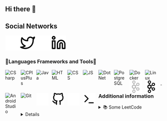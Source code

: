 ## Hi there 👋

<!-- Social-Networks-Block:START -->
## Social Networks
[<img alt="Twitter" align="left" src="https://github.com/Aleeg0/Aleeg0/blob/main/img/twitter-dark.svg"/>](https://twitter.com/Aleeg0#gh-dark-mode-only)
[<img alt="Twitter" align="left" src="https://github.com/Aleeg0/Aleeg0/blob/main/img/twitter-light.svg"/>](https://twitter.com/Aleeg0#gh-light-mode-only)
[<img alt="linkedin" src="https://github.com/Aleeg0/Aleeg0/blob/main/img/linkedin-dark.svg"/>](https://linkedin.com/in/aleeg0#gh-dark-mode-only)
[<img alt="linkedin" src="https://github.com/Aleeg0/Aleeg0/blob/main/img/linkedin-light.svg"/>](https://linkedin.com/in/aleeg0#gh-light-mode-only)
<!-- Social-Networks-Block:END -->

<!-- Languages-Frameworkds-Tools:START -->
### 🔧Languages Frameworks and Tools🔧
[<img alt="CSharp" align="left" width="40px" style="padding-right:10px;" src="https://cdn.jsdelivr.net/gh/devicons/devicon@latest/icons/cplusplus/cplusplus-plain.svg"/>](https://en.wikipedia.org/wiki/C%2B%2B)
[<img alt="CPlusPlus" align="left" width="40px" style="padding-right:10px;" src="https://cdn.jsdelivr.net/gh/devicons/devicon@latest/icons/csharp/csharp-line.svg"/>](https://en.wikipedia.org/wiki/C_Sharp_(programming_language))
[<img alt="Java" align="left" width="40px" style="padding-right:10px;" src="https://cdn.jsdelivr.net/gh/devicons/devicon@latest/icons/java/java-original-wordmark.svg"/>](https://en.wikipedia.org/wiki/Java_(programming_language))
[<img alt="HTML" align="left" width="40px" style="padding-right:10px;" src="https://cdn.jsdelivr.net/gh/devicons/devicon@latest/icons/html5/html5-original-wordmark.svg"/>](https://en.wikipedia.org/wiki/HTML)
[<img alt="CSS" align="left" width="40px" style="padding-right:10px;" src="https://cdn.jsdelivr.net/gh/devicons/devicon@latest/icons/css3/css3-original-wordmark.svg"/>](https://en.wikipedia.org/wiki/CSS)
[<img alt="JS" align="left" width="40px" style="padding-right:10px;" src="https://cdn.jsdelivr.net/gh/devicons/devicon@latest/icons/javascript/javascript-original.svg"/>](https://en.wikipedia.org/wiki/JS)
[<img alt="DotNet" align="left" width="40px" style="padding-right:10px;" src="https://cdn.jsdelivr.net/gh/devicons/devicon@latest/icons/dotnetcore/dotnetcore-original.svg"/>](https://en.wikipedia.org/wiki/.NET_Framework)
[<img alt="PostgreSQL" align="left" width="40px" style="padding-right:10px;" src="https://cdn.jsdelivr.net/gh/devicons/devicon@latest/icons/postgresql/postgresql-original.svg"/>](https://en.wikipedia.org/wiki/PostgreSQL)
[<img alt="Docker" align="left" width="40px" style="padding-right:10px;" src="https://cdn.jsdelivr.net/gh/devicons/devicon@latest/icons/docker/docker-original-wordmark.svg"/>](https://en.wikipedia.org/wiki/Docker_(software))
[<img alt="Linux" align="left" width="40px" style="padding-right:10px;" src="https://cdn.jsdelivr.net/gh/devicons/devicon@latest/icons/linux/linux-original.svg"/>](https://en.wikipedia.org/wiki/Linux)
[<img alt="Kafka" align="left" width="40px" style="padding-right:10px;" src="https://github.com/Aleeg0/Aleeg0/blob/main/img/kafka-dark.svg"/>](https://en.wikipedia.org/wiki/Apache_Kafka#gh-dark-mode-only)
[<img alt="Kafka" align="left" width="40px" style="padding-right:10px;" src="https://github.com/Aleeg0/Aleeg0/blob/main/img/kafka-light.svg"/>](https://en.wikipedia.org/wiki/Apache_Kafka#gh-light-mode-only)
[<img alt="AndroidStudio" align="left" width="40px" style="padding-right:10px;" src="https://cdn.jsdelivr.net/gh/devicons/devicon@latest/icons/androidstudio/androidstudio-original.svg"/>](https://en.wikipedia.org/wiki/Android_Studio)
[<img alt="Git" align="left" width="40px" style="padding-right:10px;" src="https://cdn.jsdelivr.net/gh/devicons/devicon@latest/icons/git/git-original.svg"/>](https://en.wikipedia.org/wiki/Git)
[<img alt="GitHub" align="left" width="40px" style="padding-right:10px;" src="https://github.com/Aleeg0/Aleeg0/blob/main/img/github-dark.svg" />](https://en.wikipedia.org/wiki/GitHub#gh-dark-mode-only)
[<img alt="GitHub" align="left" width="40px" style="padding-right:10px;" src="https://github.com/Aleeg0/Aleeg0/blob/main/img/github-light.svg" />](https://en.wikipedia.org/wiki/GitHub#gh-light-mode-only)
[<img alt="Terminal" align="left" width="40px" style="padding-right:10px;" src="https://github.com/Aleeg0/Aleeg0/blob/main/img/terminal-dark.svg"/>](https://en.wikipedia.org/wiki/Windows_Terminal#gh-dark-mode-only)
[<img alt="Terminal" align="left" width="40px" style="padding-right:10px;" src="https://github.com/Aleeg0/Aleeg0/blob/main/img/terminal-light.svg"/>](https://en.wikipedia.org/wiki/Windows_Terminal#gh-light-mode-only)
<br/>
<br/>
<!-- Languages-Frameworkds-Tools:END -->
---


### Additional information 
<!-- LeetCode:START -->
<details>
  <summary>&#128218; Some LeetCode</summary>
  <a href="https://leetcode.com/u/Aleeg0/">
    <br/>
    <img alt="Aleeg0's LeetCode stats" src="https://leetcode-stats-six.vercel.app/api?username=Aleeg0&theme=dark"/>
  <a/>  
</details>
<!-- LeetCode:END -->
<!-- GitHubStats:START -->
<details>
  <summary>&#128125; GitHub Stats</summary>
  <a href="https://github.com/Aleeg0">
    <br/>
    <img alt="Aleeg0's GitHub Stats" src="https://github-readme-stats.vercel.app/api?username=Aleeg0&show_icons=true&theme=aura"/>
  <a/>
</details>
<!-- GitHubStats:END -->

[github]: https://github.com/Aleeg0

<!--
**Aleeg0/Aleeg0** is a ✨ _special_ ✨ repository because its `README.md` (this file) appears on your GitHub profile.

Here are some ideas to get you started:

- 🔭 I’m currently working on ...
- 🌱 I’m currently learning ...
- 👯 I’m looking to collaborate on ...
- 🤔 I’m looking for help with ...
- 💬 Ask me about ...
- 📫 How to reach me: ...
- 😄 Pronouns: ...
- ⚡ Fun fact: ...
-->
